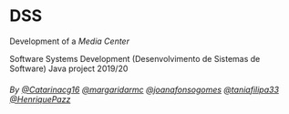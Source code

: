 # DSS
Development of a *Media Center*

Software Systems Development (Desenvolvimento de Sistemas de Software) Java project 2019/20

###### By [@Catarinacg16](https://github.com/Catarinacg16) [@margaridarmc](https://github.com/margaridarmc) [@joanafonsogomes]( https://github.com/joanafonsogomes) [@taniafilipa33]( https://github.com/taniafilipa33) [@HenriquePazz](https://github.com/HenriquePazz)
